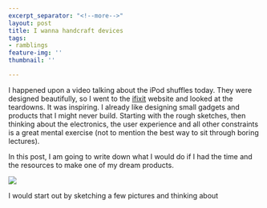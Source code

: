```yaml
---
excerpt_separator: "<!--more-->"
layout: post
title: I wanna handcraft devices
tags:
- ramblings
feature-img: ''
thumbnail: ''

---
```

I happened upon a video talking about the iPod shuffles today. They were designed beautifully, so I went to the [ifixit](https://www.ifixit.com/Teardown/iPod+shuffle+3rd+Generation+Teardown/673) website and looked at the teardowns. It was inspiring. I already like designing small gadgets and products that I might never build. Starting with the rough sketches, then thinking about the electronics, the user experience and all other constraints is a great mental exercise (not to mention the best way to sit through boring lectures).

In this post, I am going to write down what I would do if I had the time and the resources to make one of my dream products.

![](https://nirav.com.np/assets/img/EamggrwEhwoBS16W.full.jpg)

I would start out by sketching a few pictures and thinking about 